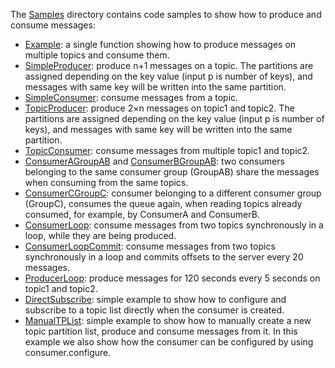 The  [Samples](../../aplsource/Samples/) directory contains code samples to show how to produce and consume messages:

- [Example](../../aplsource/Samples/Example.aplf): a single function showing how to produce messages on multiple topics and consume them.
- [SimpleProducer](../../aplsource/Samples/SimpleConsumer.aplf): produce n+1 messages on a topic. The partitions are assigned depending on the key value (input p is number of keys), and messages with same key will be written into the same partition.
- [SimpleConsumer](../../aplsource/Samples/SimpleConsumer.aplf): consume messages from a topic.
- [TopicProducer](../../aplsource/Samples/TopicConsumer.aplf): produce 2×n messages on topic1 and topic2. The partitions are assigned depending on the key value (input p is number of keys), and messages with same key will be written into the same partition.
- [TopicConsumer](../../aplsource/Samples/TopicConsumer.aplf): consume messages from multiple topic1 and topic2.
- [ConsumerAGroupAB](../../aplsource/Samples/ConsumerAGroupAB.aplf) and [ConsumerBGroupAB](../../aplsource/Samples/ConsumerBGroupAB.aplf): two consumers belonging to the same consumer group (GroupAB) share the messages when consuming from the same topics.
- [ConsumerCGroupC](../../aplsource/Samples/ConsumerCGroupC.aplf): consumer belonging to a different consumer group (GroupC), consumes the queue again, when reading topics already consumed, for example, by ConsumerA and ConsumerB.
- [ConsumerLoop](../../aplsource/Samples/ConsumerLoop.aplf): consume messages from two topics synchronously in a loop, while they are being produced.
- [ConsumerLoopCommit](../../aplsource/Samples/ConsumerLoop.aplf): consume messages from two topics synchronously in a loop and commits offsets to the server every 20 messages.
- [ProducerLoop](../../aplsource/Samples/ProducerLoop.aplf): produce messages for 120 seconds every 5 seconds on topic1 and topic2.
- [DirectSubscribe](../../aplsource/Samples/DirectSubscribe.aplf): simple example to show how to configure and subscribe to a topic list directly when the consumer is created.
- [ManualTPList](../../aplsource/Samples/ManualTPList.aplf): simple example to show how to manually create a new topic partition list, produce and consume messages from it. In this example we also show how the consumer can be configured by using consumer.configure.